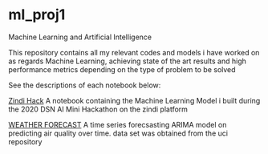 # ml_proj1
Machine Learning and Artificial Intelligence

This repository contains all my relevant codes and models i have worked on as regards Machine Learning, achieving state of the art results and high performance metrics depending on the type of problem to be solved

See the descriptions of each  notebook below:


[Zindi Hack](https://github.com/E-wave112/ml_proj1/blob/master/DSNZINDI.ipynb) A notebook containing the Machine Learning Model i built during the  2020 DSN AI Mini Hackathon on the zindi platform


[WEATHER FORECAST](https://github.com/E-wave112/ml_proj1/blob/master/timeseries.ipynb) A time series forecsasting ARIMA model on predicting air quality over time. data set was obtained from the uci repository
